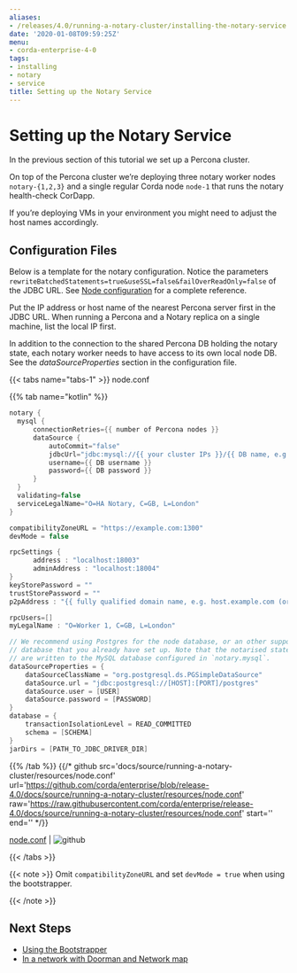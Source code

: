 ```yaml
---
aliases:
- /releases/4.0/running-a-notary-cluster/installing-the-notary-service.html
date: '2020-01-08T09:59:25Z'
menu:
- corda-enterprise-4-0
tags:
- installing
- notary
- service
title: Setting up the Notary Service
---
```



# Setting up the Notary Service

In the previous section of this tutorial we set up a Percona cluster.

On top of the Percona cluster we’re deploying three notary worker nodes `notary-{1,2,3}` and
a single regular Corda node `node-1` that runs the notary health-check CorDapp.

If you’re deploying VMs in your environment you might need to adjust the host names accordingly.


## Configuration Files

Below is a template for the notary configuration. Notice the parameters
`rewriteBatchedStatements=true&useSSL=false&failOverReadOnly=false` of the
JDBC URL.  See [Node configuration](../corda-configuration-file.md) for a complete reference.

Put the IP address or host name of the nearest Percona server first in the JDBC
URL. When running a Percona and a Notary replica on a single machine, list the
local IP first.

In addition to the connection to the shared Percona DB holding the notary state,
each notary worker needs to have access to its own local node DB. See the
*dataSourceProperties* section in the configuration file.

{{< tabs name="tabs-1" >}}
node.conf

{{% tab name="kotlin" %}}
```kotlin
notary {
  mysql {
      connectionRetries={{ number of Percona nodes }}
      dataSource {
          autoCommit="false"
          jdbcUrl="jdbc:mysql://{{ your cluster IPs }}/{{ DB name, e.g. corda }}?rewriteBatchedStatements=true&useSSL=false&failOverReadOnly=false"
          username={{ DB username }}
          password={{ DB password }}
      }
  }
  validating=false
  serviceLegalName="O=HA Notary, C=GB, L=London"
}

compatibilityZoneURL = "https://example.com:1300"
devMode = false

rpcSettings {
      address : "localhost:18003"
      adminAddress : "localhost:18004"
}
keyStorePassword = ""
trustStorePassword = ""
p2pAddress : "{{ fully qualified domain name, e.g. host.example.com (or localhost in development) }}:{{ P2P port }}"

rpcUsers=[]
myLegalName : "O=Worker 1, C=GB, L=London"

// We recommend using Postgres for the node database, or an other supported
// database that you already have set up. Note that the notarised states
// are written to the MySQL database configured in `notary.mysql`.
dataSourceProperties = {
    dataSourceClassName = "org.postgresql.ds.PGSimpleDataSource"
    dataSource.url = "jdbc:postgresql://[HOST]:[PORT]/postgres"
    dataSource.user = [USER]
    dataSource.password = [PASSWORD]
}
database = {
    transactionIsolationLevel = READ_COMMITTED
    schema = [SCHEMA]
}
jarDirs = [PATH_TO_JDBC_DRIVER_DIR]

```
{{% /tab %}}
{{/* github src='docs/source/running-a-notary-cluster/resources/node.conf' url='https://github.com/corda/enterprise/blob/release-4.0/docs/source/running-a-notary-cluster/resources/node.conf' raw='https://raw.githubusercontent.com/corda/enterprise/release-4.0/docs/source/running-a-notary-cluster/resources/node.conf' start='' end='' */}}

[node.conf](https://github.com/corda/enterprise/blob/release/ent/4.0/docs/source/running-a-notary-cluster/resources/node.conf) | ![github](/images/svg/github.svg "github")

{{< /tabs >}}

{{< note >}}
Omit `compatibilityZoneURL` and set `devMode = true` when using the bootstrapper.

{{< /note >}}

## Next Steps



* [Using the Bootstrapper](installing-the-notary-service-bootstrapper.md)
* [In a network with Doorman and Network map](installing-the-notary-service-netman.md)



